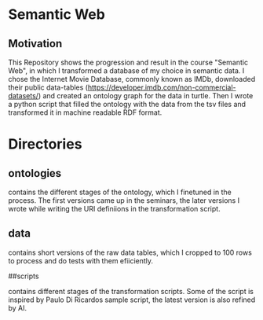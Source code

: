 # Semantic Web

## Motivation

This Repository shows the progression and result in the course "Semantic Web", in which I transformed a database of my choice in semantic data. 
I chose the Internet Movie Database, commonly known as IMDb, downloaded their public data-tables (https://developer.imdb.com/non-commercial-datasets/) and created an ontology graph for the data in turtle. 
Then I wrote a python script that filled the ontology with the data from the tsv files and transformed it in machine readable RDF format. 

# Directories

## ontologies

contains the different stages of the ontology, which I finetuned in the process. The first versions came up in the seminars, the later versions I wrote while writing the URI definiions in the transformation script. 

## data

contains short versions of the raw data tables, which I cropped to 100 rows to process and do tests with them efiiciently. 

##scripts

contains different stages of the transformation scripts. Some of the script is inspired by Paulo Di Ricardos sample script, the latest version is also refined by AI. 

